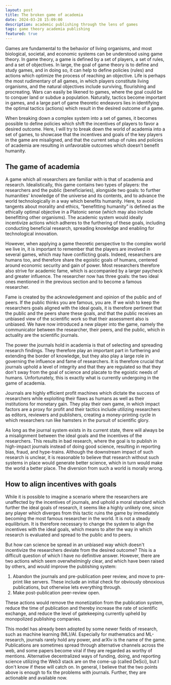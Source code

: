 ```yaml
---
layout: post
title: The broken game of academia
date: 2024-03-28 15:09:00
description: academic publishing through the lens of games
tags: game theory academia publishing
featured: true
---
```


Games are fundamental to the behavior of living organisms, and most biological, societal, and economic systems can be understood using game theory. In game theory, a game is defined by a set of players, a set of rules, and a set of objectives. In large, the goal of game theory is to define and study games, and in doing so, it can help to define policies (rules) and actions which optimize the process of reaching an objective. Life is perhaps the most rudimentary of all games, in which players constitute living organisms, and the natural objectives include surviving, flourishing and procreating. Wars can easily be likened to games, where the goal could be to conquer land or subdue a population. Naturally, tactics become important in games, and a large part of game theoretic endeavors lies in identifying the optimal tactics (actions) which result in the desired outcome of a game. 

When breaking down a complex system into a set of games, it becomes possible to define policies which shift the incentives of players to favor a desired outcome. Here, I will try to break down the world of academia into a set of games, to showcase that the incentives and goals of the key players in the game are misaligned, and that the current setup of rules and policies of academia are resulting in unfavorable outcomes which doesn’t benefit humanity.

## The game of academia
A game which all researchers are familiar with is that of academia and research. Idealistically, this game contains two types of players: the researchers and the public (beneficiaries), alongside two goals: to further humanities' knowledge of the universe and its contents, and to advance the world technologically in a way which benefits humanity. Here, to avoid tangents about morality and ethics, “benefitting humanity” is defined as the ethically optimal objective in a Platonic sense (which may also include benefitting other organisms). The academic system would ideally incentivize actions which adheres to the furthering of these goals, including conducting beneficial research, spreading knowledge and enabling for technological innovation.

However, when applying a game theoretic perspective to the complex world we live in, it is important to remember that the players are involved in several games, which may have conflicting goals. Indeed, researchers are humans too, and therefore share the egoistic goals of humans, centered around economic security and gain of power. Most researchers therefore also strive for academic fame, which is accompanied by a larger paycheck and greater influence. The researcher now has three goals: the two ideal ones mentioned in the previous section and to become a famous researcher. 

Fame is created by the acknowledgement and opinion of the public and of peers. If the public thinks you are famous, you are. If we wish to keep the researchers goals aligned with the ideal goals, it is therefore pertinent that the public and the peers share these goals, and that the public receives an unbiased view of the scientific work so that their assessment also is unbiased. We have now introduced a new player into the game, namely the communicator between the researcher, their peers, and the public, which in actuality are the scientific journals.

The power the journals hold in academia is that of selecting and spreading research findings. They therefore play an important part in furthering and extending the border of knowledge, but they also play a large role in governing the influence and fame of researchers. It is therefore crucial that journals uphold a level of integrity and that they are regulated so that they don't sway from the goal of science and placate to the egoistic needs of humans. Unfortunately, this is exactly what is currently undergoing in the game of academia.

Journals are highly efficient profit machines which dictate the success of researchers while exploiting their flaws as humans as well as their institutions for monetary gain. They play their own game, in which impact factors are a proxy for profit and their tactics include utilizing researchers as editors, reviewers and publishers, creating a money-printing cycle in which researchers run like hamsters in the pursuit of scientific glory. 

As long as the journal system exists in its current state, there will always be a misalignment between the ideal goals and the incentives of the researchers. This results in bad research, where the goal is to publish in high-impact journals instead of doing good science, resulting in reporting bias, fraud, and hype-trains. Although the downstream impact of such research is unclear, it is reasonable to believe that research without such systems in place would generate better science, which in turn would make the world a better place. The diversion from such a world is morally wrong.

## How to align incentives with goals
While it is possible to imagine a scenario where the researchers are unaffected by the incentives of journals, and uphold a moral standard which further the ideal goals of research, it seems like a highly unlikely one, since any player which diverges from this tactic ruins the game by immediately becoming the most famous researcher in the world. It is not a steady equilibrium. It is therefore necessary to change the system to align the incentives with the ideal goals, which means to alter the way in which research is evaluated and spread to the public and to peers.

But how can science be spread in an unbiased way which doesn't incentivize the researchers deviate from the desired outcome? This is a difficult question of which I have no definitive answer. However, there are two actions which seem overwhelmingly clear, and which have been raised by others, and would improve the publishing system:

1. Abandon the journals and pre-publication peer review, and move to pre-print like servers. These include an initial check for obviously obnoxious publications, but otherwise lets everything through. 
2. Make post-publication peer-review open.

These actions would remove the monetization from the publication system, reduce the time of publication and thereby increase the rate of scientific exchange, and reduce the level of gatekeeping currently upheld by monopolized publishing companies.

This model has already been adopted by some newer fields of research, such as machine learning (ML)/AI. Especially for mathematics and ML-research, journals rarely hold any power, and arXiv is the name of the game. Publications are sometimes spread through alternative channels across the web, and some papers become viral if they are regarded as worthy of mentions. Alternative decentralized ways of funding, doing, and reporting science utilizing the Web3 stack are on the come-up (called DeSci), but I don't know if these will catch on. In general, I believe that the two points above is enough to fix the problems with journals. Further, they are actionable and available now. 



